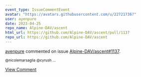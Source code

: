 ```yaml
---
event_type: IssueCommentEvent
avatar: "https://avatars.githubusercontent.com/u/22721736?"
user: ayenpure
date: 2023-04-25
repo_name: Alpine-DAV/ascent
html_url: https://github.com/Alpine-DAV/ascent/pull/1137
repo_url: https://github.com/Alpine-DAV/ascent
---
```


<a href='https://github.com/ayenpure' target='_blank'>ayenpure</a> commented on issue <a href='https://github.com/Alpine-DAV/ascent/pull/1137' target='_blank'>Alpine-DAV/ascent#1137</a>.

<small>@nicolemarsaglia @cyrush ...</small>

<a href='https://github.com/Alpine-DAV/ascent/pull/1137' target='_blank'>View Comment</a>